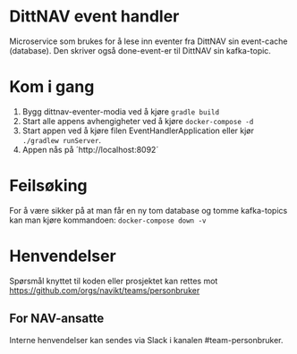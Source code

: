 # DittNAV event handler

Microservice som brukes for å lese inn eventer fra DittNAV sin event-cache (database). Den skriver også done-event-er til DittNAV sin kafka-topic.

# Kom i gang
1. Bygg dittnav-eventer-modia ved å kjøre `gradle build`
2. Start alle appens avhengigheter ved å kjøre `docker-compose -d`
3. Start appen ved å kjøre filen EventHandlerApplication eller kjør `./gradlew runServer`.
4. Appen nås på ´http://localhost:8092´

# Feilsøking
For å være sikker på at man får en ny tom database og tomme kafka-topics kan man kjøre kommandoen: `docker-compose down -v`

# Henvendelser

Spørsmål knyttet til koden eller prosjektet kan rettes mot https://github.com/orgs/navikt/teams/personbruker

## For NAV-ansatte

Interne henvendelser kan sendes via Slack i kanalen #team-personbruker.
